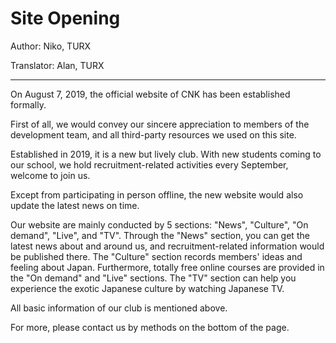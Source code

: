 # Site Opening

Author: Niko, TURX

Translator: Alan, TURX

---

On August 7, 2019, the official website of CNK has been established formally.

First of all, we would convey our sincere appreciation to members of the development team, and all third-party resources we used on this site.

Established in 2019, it is a new but lively club. With new students coming to our school, we hold recruitment-related activities every September, welcome to join us.

Except from participating in person offline, the new website would also update the latest news on time.

Our website are mainly conducted by 5 sections: "News", "Culture", "On demand", "Live", and "TV". Through the "News" section, you can get the latest news about and around us, and recruitment-related information would be published there. The "Culture" section records members' ideas and feeling about Japan. Furthermore, totally free online courses are provided in the "On demand" and "Live" sections. The "TV" section can help you experience the exotic Japanese culture by watching Japanese TV.

All basic information of our club is mentioned above.

For more, please contact us by methods on the bottom of the page.